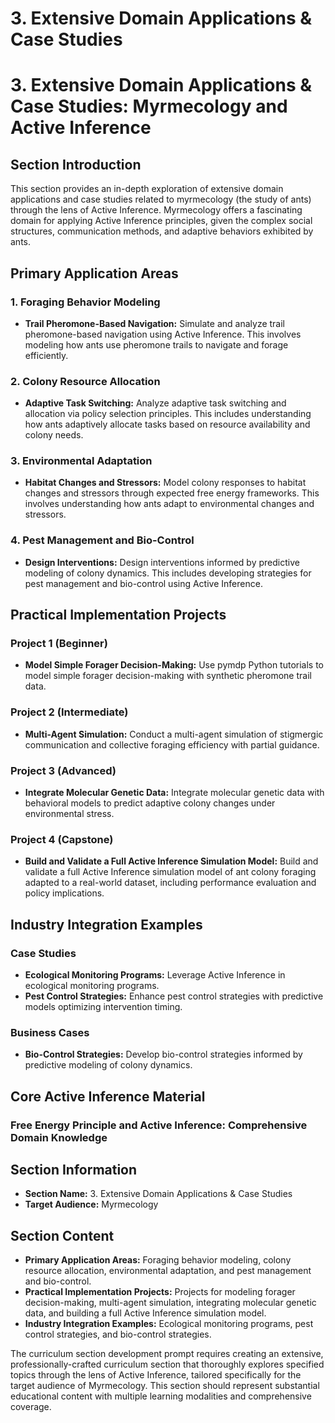 # 3. Extensive Domain Applications & Case Studies

# 3. Extensive Domain Applications & Case Studies: Myrmecology and Active Inference

## Section Introduction
This section provides an in-depth exploration of extensive domain applications and case studies related to myrmecology (the study of ants) through the lens of Active Inference. Myrmecology offers a fascinating domain for applying Active Inference principles, given the complex social structures, communication methods, and adaptive behaviors exhibited by ants.

## Primary Application Areas

### 1. Foraging Behavior Modeling
- **Trail Pheromone-Based Navigation:** Simulate and analyze trail pheromone-based navigation using Active Inference. This involves modeling how ants use pheromone trails to navigate and forage efficiently.

### 2. Colony Resource Allocation
- **Adaptive Task Switching:** Analyze adaptive task switching and allocation via policy selection principles. This includes understanding how ants adaptively allocate tasks based on resource availability and colony needs.

### 3. Environmental Adaptation
- **Habitat Changes and Stressors:** Model colony responses to habitat changes and stressors through expected free energy frameworks. This involves understanding how ants adapt to environmental changes and stressors.

### 4. Pest Management and Bio-Control
- **Design Interventions:** Design interventions informed by predictive modeling of colony dynamics. This includes developing strategies for pest management and bio-control using Active Inference.

## Practical Implementation Projects

### Project 1 (Beginner)
- **Model Simple Forager Decision-Making:** Use pymdp Python tutorials to model simple forager decision-making with synthetic pheromone trail data.

### Project 2 (Intermediate)
- **Multi-Agent Simulation:** Conduct a multi-agent simulation of stigmergic communication and collective foraging efficiency with partial guidance.

### Project 3 (Advanced)
- **Integrate Molecular Genetic Data:** Integrate molecular genetic data with behavioral models to predict adaptive colony changes under environmental stress.

### Project 4 (Capstone)
- **Build and Validate a Full Active Inference Simulation Model:** Build and validate a full Active Inference simulation model of ant colony foraging adapted to a real-world dataset, including performance evaluation and policy implications.

## Industry Integration Examples

### Case Studies
- **Ecological Monitoring Programs:** Leverage Active Inference in ecological monitoring programs.
- **Pest Control Strategies:** Enhance pest control strategies with predictive models optimizing intervention timing.

### Business Cases
- **Bio-Control Strategies:** Develop bio-control strategies informed by predictive modeling of colony dynamics.

## Core Active Inference Material

### Free Energy Principle and Active Inference: Comprehensive Domain Knowledge

## Section Information
- **Section Name:** 3. Extensive Domain Applications & Case Studies
- **Target Audience:** Myrmecology

## Section Content
- **Primary Application Areas:** Foraging behavior modeling, colony resource allocation, environmental adaptation, and pest management and bio-control.
- **Practical Implementation Projects:** Projects for modeling forager decision-making, multi-agent simulation, integrating molecular genetic data, and building a full Active Inference simulation model.
- **Industry Integration Examples:** Ecological monitoring programs, pest control strategies, and bio-control strategies.

The curriculum section development prompt requires creating an extensive, professionally-crafted curriculum section that thoroughly explores specified topics through the lens of Active Inference, tailored specifically for the target audience of Myrmecology. This section should represent substantial educational content with multiple learning modalities and comprehensive coverage.